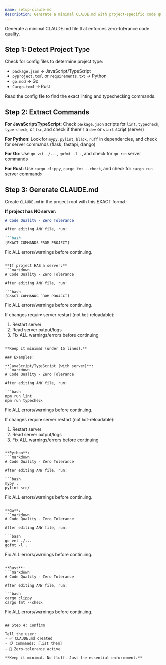 ```yaml
---
name: setup-claude-md
description: Generate a minimal CLAUDE.md with project-specific code quality guidelines
---
```


Generate a minimal CLAUDE.md file that enforces zero-tolerance code quality.

## Step 1: Detect Project Type

Check for config files to determine project type:
- `package.json` → JavaScript/TypeScript
- `pyproject.toml` or `requirements.txt` → Python
- `go.mod` → Go
- `Cargo.toml` → Rust

Read the config file to find the exact linting and typechecking commands.

## Step 2: Extract Commands

**For JavaScript/TypeScript**: Check `package.json` scripts for `lint`, `typecheck`, `type-check`, or `tsc`, and check if there's a `dev` or `start` script (server)

**For Python**: Look for `mypy`, `pylint`, `black`, `ruff` in dependencies, and check for server commands (flask, fastapi, django)

**For Go**: Use `go vet ./...`, `gofmt -l .`, and check for `go run` server commands

**For Rust**: Use `cargo clippy`, `cargo fmt --check`, and check for `cargo run` server commands

## Step 3: Generate CLAUDE.md

Create `CLAUDE.md` in the project root with this EXACT format:

**If project has NO server:**
```markdown
# Code Quality - Zero Tolerance

After editing ANY file, run:

```bash
[EXACT COMMANDS FROM PROJECT]
```

Fix ALL errors/warnings before continuing.
```

**If project HAS a server:**
```markdown
# Code Quality - Zero Tolerance

After editing ANY file, run:

```bash
[EXACT COMMANDS FROM PROJECT]
```

Fix ALL errors/warnings before continuing.

If changes require server restart (not hot-reloadable):
1. Restart server
2. Read server output/logs
3. Fix ALL warnings/errors before continuing
```

**Keep it minimal (under 15 lines).**

### Examples:

**JavaScript/TypeScript (with server)**:
```markdown
# Code Quality - Zero Tolerance

After editing ANY file, run:

```bash
npm run lint
npm run typecheck
```

Fix ALL errors/warnings before continuing.

If changes require server restart (not hot-reloadable):
1. Restart server
2. Read server output/logs
3. Fix ALL warnings/errors before continuing
```

**Python**:
```markdown
# Code Quality - Zero Tolerance

After editing ANY file, run:

```bash
mypy .
pylint src/
```

Fix ALL errors/warnings before continuing.
```

**Go**:
```markdown
# Code Quality - Zero Tolerance

After editing ANY file, run:

```bash
go vet ./...
gofmt -l .
```

Fix ALL errors/warnings before continuing.
```

**Rust**:
```markdown
# Code Quality - Zero Tolerance

After editing ANY file, run:

```bash
cargo clippy
cargo fmt --check
```

Fix ALL errors/warnings before continuing.
```

## Step 4: Confirm

Tell the user:
- ✅ CLAUDE.md created
- 📋 Commands: [list them]
- 🎯 Zero-tolerance active

**Keep it minimal. No fluff. Just the essential enforcement.**
